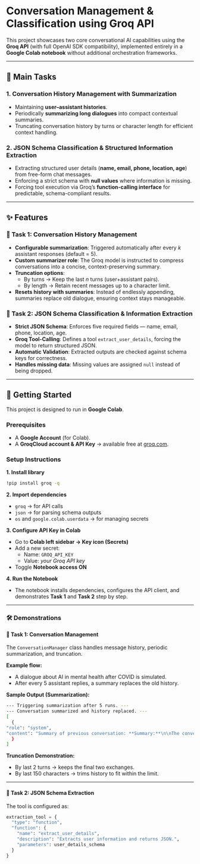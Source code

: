 # Conversation Management & Classification using Groq API

This project showcases two core conversational AI capabilities using the **Groq API** (with full OpenAI SDK compatibility), implemented entirely in a **Google Colab notebook** without additional orchestration frameworks.

---

## 📌 Main Tasks

### 1. Conversation History Management with Summarization
- Maintaining **user–assistant histories**.  
- Periodically **summarizing long dialogues** into compact contextual summaries.  
- Truncating conversation history by turns or character length for efficient context handling.  

### 2. JSON Schema Classification & Structured Information Extraction
- Extracting structured user details (**name, email, phone, location, age**) from free-form chat messages.  
- Enforcing a strict schema with **null values** where information is missing.  
- Forcing tool execution via Groq’s **function-calling interface** for predictable, schema-compliant results.  

---

## ✨ Features

### 🔹 Task 1: Conversation History Management
- **Configurable summarization**: Triggered automatically after every *k* assistant responses (default = 5).  
- **Custom summarizer role**: The Groq model is instructed to compress conversations into a concise, context-preserving summary.  
- **Truncation options**:  
  - By turns → Keep the last *n* turns (user+assistant pairs).  
  - By length → Retain recent messages up to a character limit.  
- **Resets history with summaries**: Instead of endlessly appending, summaries replace old dialogue, ensuring context stays manageable.  

### 🔹 Task 2: JSON Schema Classification & Information Extraction
- **Strict JSON Schema**: Enforces five required fields — name, email, phone, location, age.  
- **Groq Tool-Calling**: Defines a tool `extract_user_details`, forcing the model to return structured JSON.  
- **Automatic Validation**: Extracted outputs are checked against schema keys for correctness.  
- **Handles missing data**: Missing values are assigned `null` instead of being dropped.  

---

## 🚀 Getting Started

This project is designed to run in **Google Colab**.

### Prerequisites
- A **Google Account** (for Colab).  
- A **GroqCloud account & API Key** → available free at [groq.com](https://groq.com).  

### Setup Instructions
**1. Install library**
```bash
!pip install groq -q
```
**2. Import dependencies**
- `groq` → for API calls  
- `json` → for parsing schema outputs  
- `os` and `google.colab.userdata` → for managing secrets  

**3. Configure API Key in Colab**
- Go to **Colab left sidebar → Key icon (Secrets)**  
- Add a new secret:  
  - Name: `GROQ_API_KEY`  
  - Value: *your Groq API key*  
- Toggle **Notebook access ON**  

**4. Run the Notebook**
- The notebook installs dependencies, configures the API client, and demonstrates **Task 1** and **Task 2** step by step.  

---
### 🛠️ Demonstrations

#### 🔹 Task 1: Conversation Management

The `ConversationManager` class handles message history, periodic summarization, and truncation.  

**Example flow:**
- A dialogue about AI in mental health after COVID is simulated.  
- After every 5 assistant replies, a summary replaces the old history.  

**Sample Output (Summarization):**

```bash
--- Triggering summarization after 5 runs. ---
--- Conversation summarized and history replaced. ---
[
  {
"role": "system",
"content": "Summary of previous conversation: **Summary:**\n\nThe conversation revolves around the impact of COVID-19 on mental health and the role of AI in addressing this issue. Key points include:\n\n- The WHO reported a 25% global increase in anxiety and depression cases during the pandemic.\n- Young adults, healthcare workers, and those who lost jobs were disproportionately affected.\n- AI tools are being used to screen symptoms, run chatbots, and analyze speech for early signs of depression.\n- AI-powered chatbots, such as Woebot and Wysa, have shown reduced anxiety symptoms in users within two weeks.\n- AI is intended to support human therapists, providing 24/7 access and supplementing treatment, rather than replacing it."
  }
]
```


**Truncation Demonstration:**
- By last 2 turns → keeps the final two exchanges.  
- By last 150 characters → trims history to fit within the limit.  

---

#### 🔹 Task 2: JSON Schema Extraction

The tool is configured as:
```python
extraction_tool = {
  "type": "function",
  "function": {
    "name": "extract_user_details",
    "description": "Extracts user information and returns JSON.",
    "parameters": user_details_schema
  }
}

